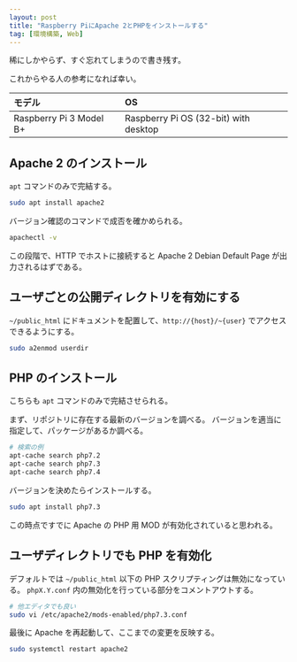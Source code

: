 ```yaml
---
layout: post
title: "Raspberry PiにApache 2とPHPをインストールする"
tag: [環境構築, Web]
---
```


稀にしかやらず、すぐ忘れてしまうので書き残す。

これからやる人の参考になれば幸い。

| モデル                  | OS                                    |
| :---------------------- | :------------------------------------ |
| Raspberry Pi 3 Model B+ | Raspberry Pi OS (32-bit) with desktop |

## Apache 2 のインストール

`apt` コマンドのみで完結する。

```sh
sudo apt install apache2
```

バージョン確認のコマンドで成否を確かめられる。

```sh
apachectl -v
```

この段階で、HTTP でホストに接続すると Apache 2 Debian Default Page が出力されるはずである。

## ユーザごとの公開ディレクトリを有効にする

`~/public_html` にドキュメントを配置して、`http://{host}/~{user}` でアクセスできるようにする。

```sh
sudo a2enmod userdir
```

## PHP のインストール

こちらも `apt` コマンドのみで完結させられる。

まず、リポジトリに存在する最新のバージョンを調べる。
バージョンを適当に指定して、パッケージがあるか調べる。

```sh
# 検索の例
apt-cache search php7.2
apt-cache search php7.3
apt-cache search php7.4
```

バージョンを決めたらインストールする。

```sh
sudo apt install php7.3
```

この時点ですでに Apache の PHP 用 MOD が有効化されていると思われる。

## ユーザディレクトリでも PHP を有効化

デフォルトでは `~/public_html` 以下の PHP スクリプティングは無効になっている。
`phpX.Y.conf` 内の無効化を行っている部分をコメントアウトする。

```sh
# 他エディタでも良い
sudo vi /etc/apache2/mods-enabled/php7.3.conf
```

最後に Apache を再起動して、ここまでの変更を反映する。

```sh
sudo systemctl restart apache2
```
